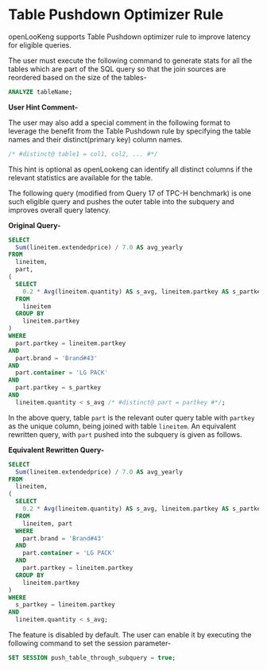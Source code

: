 # Table Pushdown Optimizer Rule

openLooKeng supports Table Pushdown optimizer rule to improve latency for eligible queries.

The user must execute the following command to generate stats for all the tables which are part of the SQL query so that the join sources are reordered based on the size of the tables-

```sql
ANALYZE tableName;
```

**User Hint Comment-**

The user may also add a special comment in the following format to leverage the benefit from the Table Pushdown rule by specifying the table names and their distinct(primary key) column names.

```sql
/* #distinct@ table1 = col1, col2, ... #*/
```

This hint is optional as openLookeng can identify all distinct columns if the relevant statistics are available for the table.

The following query (modified from Query 17 of TPC-H benchmark) is one such eligible query and pushes the outer table into the subquery and improves overall query latency.

**Original Query-**

```sql
SELECT 
  Sum(lineitem.extendedprice) / 7.0 AS avg_yearly 
FROM 
  lineitem, 
  part, 
(
  SELECT 
    0.2 * Avg(lineitem.quantity) AS s_avg, lineitem.partkey AS s_partkey 
  FROM 
    lineitem 
  GROUP BY 
    lineitem.partkey 
) 
WHERE 
  part.partkey = lineitem.partkey 
AND 
  part.brand = 'Brand#43' 
AND 
  part.container = 'LG PACK' 
AND 
  part.partkey = s_partkey 
AND 
  lineitem.quantity < s_avg /* #distinct@ part = partkey #*/;
```

In the above query, table `part` is the relevant outer query table with `partkey` as the unique column, being joined with table `lineitem`. An equivalent rewritten query, with `part`  pushed into the subquery is given as follows.

**Equivalent Rewritten Query-**

```sql
SELECT 
  Sum(lineitem.extendedprice) / 7.0 AS avg_yearly 
FROM 
  lineitem, 
(
  SELECT 
    0.2 * Avg(lineitem.quantity) AS s_avg, lineitem.partkey AS s_partkey 
  FROM 
    lineitem, part 
  WHERE 
    part.brand = 'Brand#43' 
  AND 
    part.container = 'LG PACK' 
  AND 
    part.partkey = lineitem.partkey 
  GROUP BY 
    lineitem.partkey
) 
WHERE 
  s_partkey = lineitem.partkey 
AND 
  lineitem.quantity < s_avg;
```

The feature is disabled by default. The user can enable it by executing the following command to set the session parameter-

```sql
SET SESSION push_table_through_subquery = true;
```

